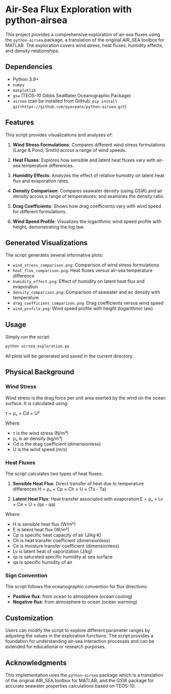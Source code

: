 # Air-Sea Flux Exploration with python-airsea

This project provides a comprehensive exploration of air-sea fluxes using the `python-airsea` package, a translation of the original AIR_SEA toolbox for MATLAB. The exploration covers wind stress, heat fluxes, humidity effects, and density relationships.

## Dependencies

- Python 3.9+
- `numpy`
- `matplotlib`
- `gsw` (TEOS-10 Gibbs SeaWater Oceanographic Package)
- `airsea` (can be installed from GitHub: `pip install git+https://github.com/pyoceans/python-airsea.git`)

## Features

This script provides visualizations and analyses of:

1. **Wind Stress Formulations**: Compares different wind stress formulations (Large & Pond, Smith) across a range of wind speeds.

2. **Heat Fluxes**: Explores how sensible and latent heat fluxes vary with air-sea temperature differences.

3. **Humidity Effects**: Analyzes the effect of relative humidity on latent heat flux and evaporation rates.

4. **Density Comparison**: Compares seawater density (using GSW) and air density across a range of temperatures, and examines the density ratio.

5. **Drag Coefficients**: Shows how drag coefficients vary with wind speed for different formulations.

6. **Wind Speed Profile**: Visualizes the logarithmic wind speed profile with height, demonstrating the log law.

## Generated Visualizations

The script generates several informative plots:

- `wind_stress_comparison.png`: Comparison of wind stress formulations
- `heat_flux_comparison.png`: Heat fluxes versus air-sea temperature difference
- `humidity_effect.png`: Effect of humidity on latent heat flux and evaporation
- `density_comparison.png`: Comparison of seawater and air density with temperature
- `drag_coefficient_comparison.png`: Drag coefficients versus wind speed
- `wind_profile.png`: Wind speed profile with height (logarithmic law)

## Usage

Simply run the script:

```bash
python airsea_exploration.py
```

All plots will be generated and saved in the current directory.

## Physical Background

### Wind Stress

Wind stress is the drag force per unit area exerted by the wind on the ocean surface. It is calculated using:

τ = ρₐ × Cd × U²

Where:
- τ is the wind stress (N/m²)
- ρₐ is air density (kg/m³)
- Cd is the drag coefficient (dimensionless)
- U is the wind speed (m/s)

### Heat Fluxes

The script calculates two types of heat fluxes:

1. **Sensible Heat Flux**: Direct transfer of heat due to temperature differences
   H = ρₐ × Cp × Ch × U × (Ts - Ta)

2. **Latent Heat Flux**: Heat transfer associated with evaporation
   E = ρₐ × Lv × Ce × U × (qs - qa)

Where:
- H is sensible heat flux (W/m²)
- E is latent heat flux (W/m²)
- Cp is specific heat capacity of air (J/kg·K)
- Ch is heat transfer coefficient (dimensionless)
- Ce is moisture transfer coefficient (dimensionless)
- Lv is latent heat of vaporization (J/kg)
- qs is saturated specific humidity at sea surface
- qa is specific humidity of air

### Sign Convention

The script follows the oceanographic convention for flux directions:
- **Positive flux**: from ocean to atmosphere (ocean cooling)
- **Negative flux**: from atmosphere to ocean (ocean warming)

## Customization

Users can modify the script to explore different parameter ranges by adjusting the values in the exploration functions. The script provides a foundation for understanding air-sea interaction processes and can be extended for educational or research purposes.

## Acknowledgments

This implementation uses the `python-airsea` package which is a translation of the original AIR_SEA toolbox for MATLAB, and the GSW package for accurate seawater properties calculations based on TEOS-10. 